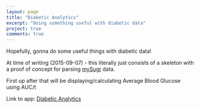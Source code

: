 ```yaml
---
layout: page
title: "Diabetic Analytics"
excerpt: "Doing something useful with diabetic data"
project: true
comments: true
---
```


Hopefully, gonna do some useful things with diabetic data!

At time of writing (2015-09-07) - this literally just consists of a skeleton with a proof of concept for parsing [mySugr](https://mySugr.com) data.

First up after that will be displaying/calculating Average Blood Glucose using AUC/t

Link to app: [Diabetic Analytics](/diabetic-analytics)

